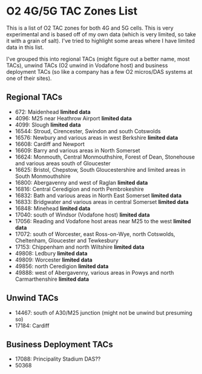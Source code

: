 # O2 4G/5G TAC Zones List

This is a list of O2 TAC zones for both 4G and 5G cells. This is very experimental and is based off of my own data (which is very limited, so take it with a grain of salt). I've tried to highlight some areas where I have limited data in this list.

I've grouped this into regional TACs (might figure out a better name, most TACs), unwind TACs (O2 unwind in Vodafone host) and business deployment TACs (so like a company has a few O2 micros/DAS systems at one of their sites).

## Regional TACs

* 672: Maidenhead **limited data**
* 4096: M25 near Heathrow Airport **limited data**
* 4099: Slough **limited data**
* 16544: Stroud, Cirencester, Swindon and south Cotswolds
* 16576: Newbury and various areas in west Berkshire **limited data**
* 16608: Cardiff and Newport
* 16609: Barry and various areas in North Somerset
* 16624: Monmouth, Central Monmouthshire, Forest of Dean, Stonehouse and various areas south of Gloucester
* 16625: Bristol, Chepstow, South Gloucestershire and limited areas in South Monmouthshire
* 16800: Abergavenny and west of Raglan **limited data**
* 16816: Central Ceredigion and north Pembrokeshire
* 16832: Bath and various areas in North East Somerset **limited data**
* 16833: Bridgwater and various areas in central Somerset **limited data**
* 16848: Minehead **limited data**
* 17040: south of Windsor (Vodafone host) **limited data**
* 17056: Reading and Vodafone host areas near M25 to the west **limited data**
* 17072: south of Worcester, east Ross-on-Wye, north Cotswolds, Cheltenham, Gloucester and Tewkesbury
* 17153: Chippenham and north Wiltshire **limited data**
* 49808: Ledbury **limited data**
* 49809: Worcester **limited data**
* 49856: north Ceredigion **limited data**
* 49888: west of Abergavenny, various areas in Powys and north Carmarthenshire **limited data**

## Unwind TACs

* 14467: south of A30/M25 junction (might not be unwind but presuming so)
* 17184: Cardiff

## Business Deployment TACs

* 17088: Principality Stadium DAS??
* 50368
